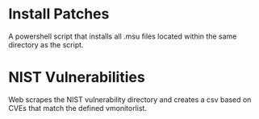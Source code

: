# Install Patches
A powershell script that installs all .msu files located within the same directory as the script. 

# NIST Vulnerabilities
Web scrapes the NIST vulnerability directory and creates a csv based on CVEs that match the defined vmonitorlist. 
